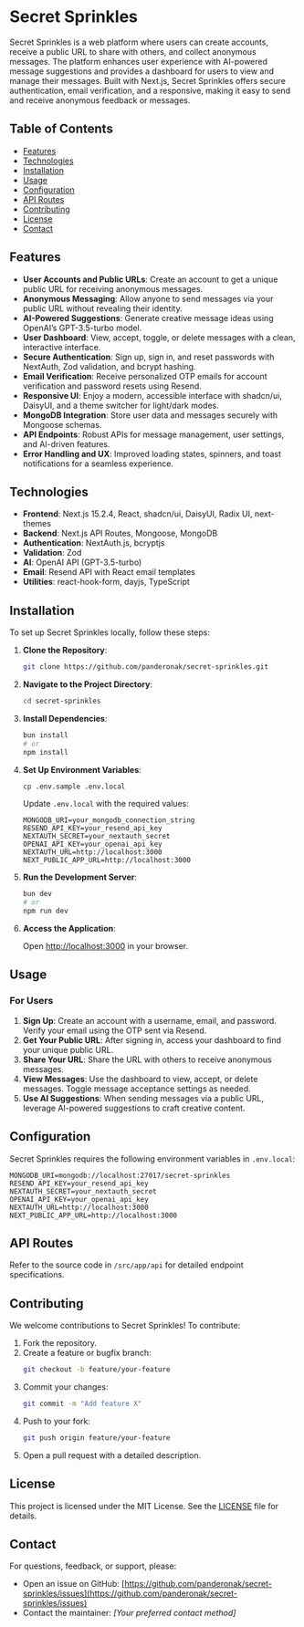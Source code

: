 # Secret Sprinkles

Secret Sprinkles is a web platform where users can create accounts, receive a public URL to share with others, and collect anonymous messages. The platform enhances user experience with AI-powered message suggestions and provides a dashboard for users to view and manage their messages. Built with Next.js, Secret Sprinkles offers secure authentication, email verification, and a responsive, making it easy to send and receive anonymous feedback or messages.

## Table of Contents

- [Features](#features)
- [Technologies](#technologies)
- [Installation](#installation)
- [Usage](#usage)
- [Configuration](#configuration)
- [API Routes](#api-routes)
- [Contributing](#contributing)
- [License](#license)
- [Contact](#contact)

## Features

- **User Accounts and Public URLs**: Create an account to get a unique public URL for receiving anonymous messages.
- **Anonymous Messaging**: Allow anyone to send messages via your public URL without revealing their identity.
- **AI-Powered Suggestions**: Generate creative message ideas using OpenAI’s GPT-3.5-turbo model.
- **User Dashboard**: View, accept, toggle, or delete messages with a clean, interactive interface.
- **Secure Authentication**: Sign up, sign in, and reset passwords with NextAuth, Zod validation, and bcrypt hashing.
- **Email Verification**: Receive personalized OTP emails for account verification and password resets using Resend.
- **Responsive UI**: Enjoy a modern, accessible interface with shadcn/ui, DaisyUI, and a theme switcher for light/dark modes.
- **MongoDB Integration**: Store user data and messages securely with Mongoose schemas.
- **API Endpoints**: Robust APIs for message management, user settings, and AI-driven features.
- **Error Handling and UX**: Improved loading states, spinners, and toast notifications for a seamless experience.

## Technologies

- **Frontend**: Next.js 15.2.4, React, shadcn/ui, DaisyUI, Radix UI, next-themes
- **Backend**: Next.js API Routes, Mongoose, MongoDB
- **Authentication**: NextAuth.js, bcryptjs
- **Validation**: Zod
- **AI**: OpenAI API (GPT-3.5-turbo)
- **Email**: Resend API with React email templates
- **Utilities**: react-hook-form, dayjs, TypeScript

## Installation

To set up Secret Sprinkles locally, follow these steps:

1. **Clone the Repository**:

   ```bash
   git clone https://github.com/panderonak/secret-sprinkles.git
   ```

2. **Navigate to the Project Directory**:

   ```bash
   cd secret-sprinkles
   ```

3. **Install Dependencies**:

   ```bash
   bun install
   # or
   npm install
   ```

4. **Set Up Environment Variables**:

   ```bash
   cp .env.sample .env.local
   ```

   Update `.env.local` with the required values:

   ```env
   MONGODB_URI=your_mongodb_connection_string
   RESEND_API_KEY=your_resend_api_key
   NEXTAUTH_SECRET=your_nextauth_secret
   OPENAI_API_KEY=your_openai_api_key
   NEXTAUTH_URL=http://localhost:3000
   NEXT_PUBLIC_APP_URL=http://localhost:3000
   ```

5. **Run the Development Server**:

   ```bash
   bun dev
   # or
   npm run dev
   ```

6. **Access the Application**:

   Open [http://localhost:3000](http://localhost:3000) in your browser.

## Usage

### For Users

1. **Sign Up**: Create an account with a username, email, and password. Verify your email using the OTP sent via Resend.
2. **Get Your Public URL**: After signing in, access your dashboard to find your unique public URL.
3. **Share Your URL**: Share the URL with others to receive anonymous messages.
4. **View Messages**: Use the dashboard to view, accept, or delete messages. Toggle message acceptance settings as needed.
5. **Use AI Suggestions**: When sending messages via a public URL, leverage AI-powered suggestions to craft creative content.

## Configuration

Secret Sprinkles requires the following environment variables in `.env.local`:

```env
MONGODB_URI=mongodb://localhost:27017/secret-sprinkles
RESEND_API_KEY=your_resend_api_key
NEXTAUTH_SECRET=your_nextauth_secret
OPENAI_API_KEY=your_openai_api_key
NEXTAUTH_URL=http://localhost:3000
NEXT_PUBLIC_APP_URL=http://localhost:3000
```

## API Routes

Refer to the source code in `/src/app/api` for detailed endpoint specifications.

## Contributing

We welcome contributions to Secret Sprinkles! To contribute:

1. Fork the repository.
2. Create a feature or bugfix branch:
   ```bash
   git checkout -b feature/your-feature
   ```
3. Commit your changes:
   ```bash
   git commit -m "Add feature X"
   ```
4. Push to your fork:
   ```bash
   git push origin feature/your-feature
   ```
5. Open a pull request with a detailed description.

## License

This project is licensed under the MIT License. See the [LICENSE](LICENSE) file for details.

## Contact

For questions, feedback, or support, please:

- Open an issue on GitHub: [https://github.com/panderonak/secret-sprinkles/issues](https://github.com/panderonak/secret-sprinkles/issues)
- Contact the maintainer: _[Your preferred contact method]_
